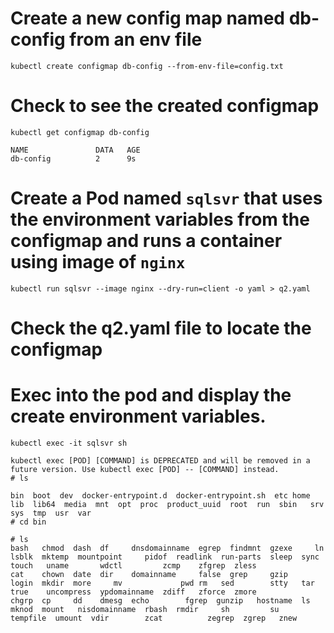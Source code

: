 # Create a new config map named db-config from an env file

`kubectl create configmap db-config --from-env-file=config.txt`

# Check to see the created configmap

`kubectl get configmap db-config`

```
NAME               DATA   AGE
db-config          2      9s
```

# Create a Pod named `sqlsvr` that uses the environment variables from the configmap and runs a container using image of  `nginx`

`kubectl run sqlsvr --image nginx --dry-run=client -o yaml > q2.yaml`

# Check the  q2.yaml file to locate the configmap 

# Exec into the pod and display the create environment variables.

`kubectl exec -it sqlsvr sh`
```
kubectl exec [POD] [COMMAND] is DEPRECATED and will be removed in a future version. Use kubectl exec [POD] -- [COMMAND] instead.
# ls

bin  boot  dev  docker-entrypoint.d  docker-entrypoint.sh  etc home  lib  lib64  media  mnt  opt  proc  product_uuid  root  run  sbin   srv  sys  tmp  usr  var
# cd bin

# ls 
bash   chmod  dash  df     dnsdomainname  egrep  findmnt  gzexe     ln     lsblk  mktemp  mountpoint     pidof  readlink  run-parts  sleep  sync      touch   uname       wdctl         zcmp    zfgrep  zless
cat    chown  date  dir    domainname     false  grep     gzip     login  mkdir  more     mv             pwd rm   sed        stty   tar       true    uncompress  ypdomainname  zdiff   zforce  zmore
chgrp  cp     dd    dmesg  echo        fgrep  gunzip   hostname  ls        mknod  mount   nisdomainname  rbash  rmdir     sh         su     tempfile  umount  vdir        zcat          zegrep  zgrep   znew
```